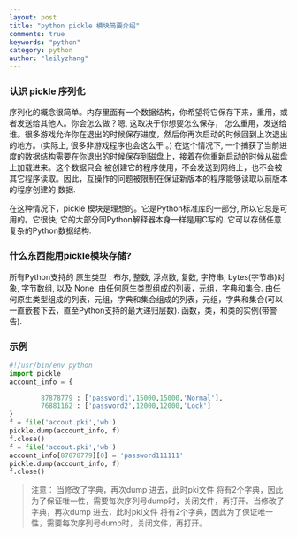 ```yaml
---
layout: post
title: "python pickle 模块简要介绍"
comments: true
keywords: "python"
category: python
author: "leilyzhang"
---
```


### 认识 pickle 序列化

序列化的概念很简单。内存里面有一个数据结构，你希望将它保存下来，重用，或者发送给其他人。你会怎么做？嗯, 这取决于你想要怎么保存，
怎么重用，发送给谁。很多游戏允许你在退出的时候保存进度，然后你再次启动的时候回到上次退出的地方。(实际上, 很多非游戏程序也会这么干
。) 在这个情况下, 一个捕获了当前进度的数据结构需要在你退出的时候保存到磁盘上，接着在你重新启动的时候从磁盘上加载进来。这个数据只会
被创建它的程序使用，不会发送到网络上，也不会被其它程序读取。因此，互操作的问题被限制在保证新版本的程序能够读取以前版本的程序创建的
数据.

在这种情况下，pickle 模块是理想的。它是Python标准库的一部分, 所以它总是可用的。它很快; 它的大部分同Python解释器本身一样是用C写的.
它可以存储任意复杂的Python数据结构.

### 什么东西能用pickle模块存储?

所有Python支持的 原生类型 : 布尔, 整数, 浮点数, 复数, 字符串, bytes(字节串)对象, 字节数组, 以及 None.
由任何原生类型组成的列表，元组，字典和集合.
由任何原生类型组成的列表，元组，字典和集合组成的列表，元组，字典和集合(可以一直嵌套下去，直至Python支持的最大递归层数).
函数，类，和类的实例(带警告).


### 示例

```python
#!/usr/bin/env python
import pickle
account_info = {

        87878779 : ['password1',15000,15000,'Normal'],
        76881162 : ['password2',12000,12000,'Lock']
}
f = file('accout.pki','wb')
pickle.dump(account_info, f)
f.close()
f = file('accout.pki','wb')
account_info[87878779][0] = 'password111111'
pickle.dump(account_info, f)
f.close()
```

>注意： 当修改了字典，再次dump 进去，此时pki文件 将有2个字典，因此为了保证唯一性，需要每次序列号dump时，关闭文件，再打开。当修改了字典，再次dump 进去，此时pki文件 将有2个字典，因此为了保证唯一性，需要每次序列号dump时，关闭文件，再打开。

